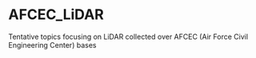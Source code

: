 # AFCEC_LiDAR
Tentative topics focusing on LiDAR collected over AFCEC (Air Force Civil Engineering Center) bases
